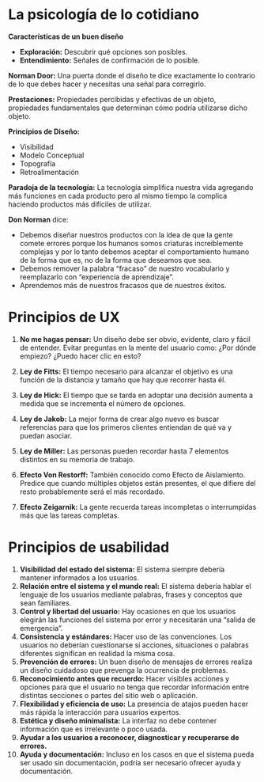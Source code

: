 # La psicología de lo cotidiano

**Características de un buen diseño**

- **Exploración:** Descubrir qué opciones son posibles.
- **Entendimiento:** Señales de confirmación de lo posible.

**Norman Door:** Una puerta donde el diseño te dice exactamente lo contrario de lo que debes hacer y necesitas una señal para corregirlo.

**Prestaciones:** Propiedades percibidas y efectivas de un objeto, propiedades fundamentales que determinan cómo podría utilizarse dicho objeto.

**Principios de Diseño:**

- Visibilidad
- Modelo Conceptual
- Topografía
- Retroalimentación

**Paradoja de la tecnología:** La tecnología simplifica nuestra vida agregando más funciones en cada producto pero al mismo tiempo la complica haciendo productos más difíciles de utilizar.

**Don Norman** dice:

- Debemos diseñar nuestros productos con la idea de que la gente comete errores porque los humanos somos criaturas increíblemente complejas y por lo tanto debemos aceptar el comportamiento humano de la forma que es, no de la forma que deseamos que sea.
- Debemos remover la palabra “fracaso” de nuestro vocabulario y reemplazarlo con “experiencia de aprendizaje”.
- Aprendemos más de nuestros fracasos que de nuestros éxitos.





# Principios de UX

1. **No me hagas pensar:** Un diseño debe ser obvio, evidente, claro y fácil de entender. Evitar preguntas en la mente del usuario como: ¿Por dónde empiezo? ¿Puedo hacer clic en esto?

2. **Ley de Fitts:** El tiempo necesario para alcanzar el objetivo es una función de la distancia y tamaño que hay que recorrer hasta él.

3. **Ley de Hick:** El tiempo que se tarda en adoptar una decisión aumenta a medida que se incrementa el número de opciones.

4. **Ley de Jakob:** La mejor forma de crear algo nuevo es buscar referencias para que los primeros clientes entiendan de qué va y puedan asociar.

5. **Ley de Miller:** Las personas pueden recordar hasta 7 elementos distintos en su memoria de trabajo.

6. **Efecto Von Restorff:** También conocido como Efecto de Aislamiento. Predice que cuando múltiples objetos están presentes, el que difiere del resto probablemente será el más recordado.

7. **Efecto Zeigarnik:** La gente recuerda tareas incompletas o interrumpidas más que las tareas completas.

   

# Principios de usabilidad



1. **Visibilidad del estado del sistema:** El sistema siempre debería mantener informados a los usuarios.
2. **Relación entre el sistema y el mundo real:** El sistema debería hablar el lenguaje de los usuarios mediante palabras, frases y conceptos que sean familiares.
3. **Control y libertad del usuario:** Hay ocasiones en que los usuarios elegirán las funciones del sistema por error y necesitarán una “salida de emergencia”.
4. **Consistencia y estándares:** Hacer uso de las convenciones. Los usuarios no deberían cuestionarse si acciones, situaciones o palabras diferentes significan en realidad la misma cosa.
5. **Prevención de errores:** Un buen diseño de mensajes de errores realiza un diseño cuidadoso que prevenga la ocurrencia de problemas.
6. **Reconocimiento antes que recuerdo:** Hacer visibles acciones y opciones para que el usuario no tenga que recordar información entre distintas secciones o partes del sitio web o aplicación.
7. **Flexibilidad y eficiencia de uso:** La presencia de atajos pueden hacer más rápida la interacción para usuarios expertos.
8. **Estética y diseño minimalista:** La interfaz no debe contener información que es irrelevante o poco usada.
9. **Ayudar a los usuarios a reconocer, diagnosticar y recuperarse de errores.**
10. **Ayuda y documentación:** Incluso en los casos en que el sistema pueda ser usado sin documentación, podría ser necesario ofrecer ayuda y documentación.